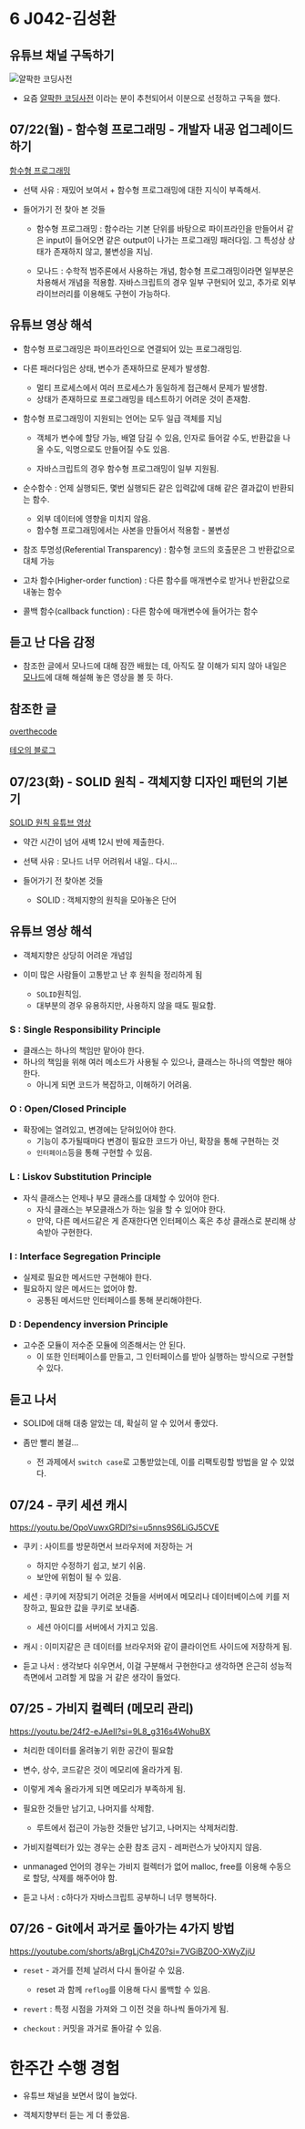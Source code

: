 # 6 J042-김성환

## 유튜브 채널 구독하기

![얄팍한 코딩사전](./img/J042-01.png)

- 요즘 [얄팍한 코딩사전](https://www.youtube.com/@yalco-coding) 이라는 분이 추천되어서 이분으로 선정하고 구독을 했다.

## 07/22(월) - 함수형 프로그래밍 - 개발자 내공 업그레이드 하기

[함수형 프로그래밍](https://youtu.be/UZUBfwiXXPA?feature=shared)

- 선택 사유 : 재밌어 보여서 + 함수형 프로그래밍에 대한 지식이 부족해서.

- 들어가기 전 찾아 본 것들

	- 함수형 프로그래밍 : 함수라는 기본 단위를 바탕으로 파이프라인을 만들어서 같은 input이 들어오면 같은 output이 나가는 프로그래밍 패러다임. 그 특성상 상태가 존재하지 않고, 불변성을 지님.

	- 모나드 : 수학적 범주론에서 사용하는 개념, 함수형 프로그래밍이라면 일부분은 차용해서 개념을 적용함. 자바스크립트의 경우 일부 구현되어 있고, 추가로 외부 라이브러리를 이용해도 구현이 가능하다.

## 유튜브 영상 해석

- 함수형 프로그래밍은 파이프라인으로 연결되어 있는 프로그래밍임.
- 다른 패러다임은 상태, 변수가 존재하므로 문제가 발생함.
	- 멀티 프로세스에서 여러 프로세스가 동일하게 접근해서 문제가 발생함.
	- 상태가 존재하므로 프로그래밍을 테스트하기 어려운 것이 존재함.

- 함수형 프로그래밍이 지원되는 언어는 모두 일급 객체를 지님

	- 객체가 변수에 할당 가능, 배열 담길 수 있음, 인자로 들어갈 수도, 반환값을 나올 수도, 익명으로도 만들어질 수도 있음.

	- 자바스크립트의 경우 함수형 프로그래밍이 일부 지원됨.

- 순수함수 : 언제 실행되든, 몇번 실행되든 같은 입력값에 대해 같은 결과값이 반환되는 함수.
	- 외부 데이터에 영향을 미치지 않음.
	- 함수형 프로그래밍에서는 사본을 만들어서 적용함 - 불변성

- 참조 투명성(Referential Transparency) : 함수형 코드의 호출문은 그 반환값으로 대체 가능

- 고차 함수(Higher-order function) : 다른 함수를 매개변수로 받거나 반환값으로 내놓는 함수

- 콜백 함수(callback function) : 다른 함수에 매개변수에 들어가는 함수

## 듣고 난 다음 감정

- 참조한 글에서 모나드에 대해 잠깐 배웠는 데, 아직도 잘 이해가 되지 않아 내일은 [모나드](https://youtu.be/_k7102uGOco?feature=shared)에 대해 해설해 놓은 영상을 볼 듯 하다.

## 참조한 글
[overthecode](https://overthecode.io/i-am-js-developer-and-still-dont-know-monad/)

[테오의 블로그](https://velog.io/@teo/functional-programming)

## 07/23(화) - SOLID 원칙 - 객체지향 디자인 패턴의 기본기

[SOLID 원칙 유튜브 영상](https://youtu.be/4O6k9GN8FPo?feature=shared)

- 약간 시간이 넘어 새벽 12시 반에 제출한다.

- 선택 사유 : 모나드 너무 어려워서 내일.. 다시...

- 들어가기 전 찾아본 것들

	- SOLID : 객체지향의 원칙을 모아놓은 단어

## 유튜브 영상 해석

- 객체지향은 상당히 어려운 개념임

- 이미 많은 사람들이 고통받고 난 후 원칙을 정리하게 됨
	- `SOLID`원칙임.
	- 대부분의 경우 유용하지만, 사용하지 않을 때도 필요함.

### S : Single Responsibility Principle

- 클래스는 하나의 책임만 맡아야 한다.
- 하나의 책임을 위해 여러 메소드가 사용될 수 있으나, 
 클래스는 하나의 역할만 해야 한다.
	- 아니게 되면 코드가 복잡하고, 이해하기 어려움.

### O : Open/Closed Principle

- 확장에는 열려있고, 변경에는 닫혀있어야 한다.
	- 기능이 추가될때마다 변경이 필요한 코드가 아닌, 확장을 통해 구현하는 것
	- `인터페이스`등을 통해 구현할 수 있음.

### L : Liskov Substitution Principle

- 자식 클래스는 언제나 부모 클래스를 대체할 수 있어야 한다.
	- 자식 클래스는 부모클래스가 하는 일을 할 수 있어야 한다.
	- 만약, 다른 메서드같은 게 존재한다면 인터페이스 혹은 추상 클래스로 분리해 상속받아 구현한다.

### I : Interface Segregation Principle

- 실제로 필요한 메서드만 구현해야 한다.
- 필요하지 않은 메서드는 없어야 함.
	- 공통된 메서드만 인터페이스를 통해 분리해야한다.

### D : Dependency inversion Principle

- 고수준 모듈이 저수준 모듈에 의존해서는 안 된다.
	- 이 또한 인터페이스를 만들고, 그 인터페이스를 받아 실행하는 방식으로 구현할 수 있다.

## 듣고 나서

- SOLID에 대해 대충 알았는 데, 확실히 알 수 있어서 좋았다.

- 좀만 빨리 볼걸...
	- 전 과제에서 `switch case`로 고통받았는데, 이를 리팩토링할 방법을 알 수  있었다.

## 07/24 - 쿠키 세션 캐시

https://youtu.be/OpoVuwxGRDI?si=u5nns9S6LiGJ5CVE

- 쿠키 : 사이트를 방문하면서 브라우저에 저장하는 거
	- 하지만 수정하기 쉽고, 보기 쉬움.
	- 보안에 위험이 될 수 있음.
 
- 세션 : 쿠키에 저장되기 어려운 것들을 서버에서 메모리나 데이터베이스에 키를 저장하고, 필요한 값을 쿠키로 보내줌.
	- 세션 아이디를 서버에서 가지고 있음.

- 캐시 : 이미지같은 큰 데이터를 브라우저와 같이 클라이언트 사이드에 저장하게 됨.


- 듣고 나서 : 생각보다 쉬우면서, 이걸 구분해서 구현한다고 생각하면 은근히 성능적 측면에서 고려할 게 많을 거 같은 생각이 들었다.

## 07/25 - 가비지 컬렉터 (메모리 관리)

https://youtu.be/24f2-eJAeII?si=9L8_g316s4WohuBX

- 처리한 데이터를 올려놓기 위한 공간이 필요함

- 변수, 상수, 코드같은 것이 메모리에 올라가게 됨.

- 이렇게 계속 올라가게 되면 메모리가 부족하게 됨.

- 필요한 것들만 남기고, 나머지를 삭제함.
	- 루트에서 접근이 가능한 것들만 남기고, 나머지는 삭제처리함.
- 가비지컬렉터가 있는 경우는 순환 참조 금지 - 레퍼런스가 낮아지지 않음.
- unmanaged 언어의 경우는 가비지 컬렉터가 없어 malloc, free를 이용해 수동으로 할당, 삭제를 해주어야 함.

- 듣고 나서 : c하다가 자바스크립트 공부하니 너무 행복하다.

## 07/26 - Git에서 과거로 돌아가는 4가지 방법

https://youtube.com/shorts/aBrgLjCh4Z0?si=7VGiBZ0O-XWyZjiU

- `reset` - 과거를 전체 날려서 다시 돌아갈 수 있음.
	- reset 과 함께 `reflog`를 이용해 다시 롤백할 수 있음.

- `revert` : 특정 시점을 가져와 그 이전 것을 하나씩 돌아가게 됨.

- `checkout` : 커밋을 과거로 돌아갈 수 있음.

# 한주간 수행 경험

- 유튜브 채널을 보면서 많이 늘었다.

- 객체지향부터 듣는 게 더 좋았음. 
